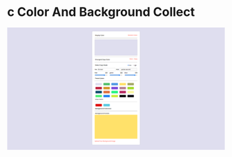 # c Color And Background Collect

![alt](</Color%20Background%20Collect/Img/color%20app%20(2).png>)
